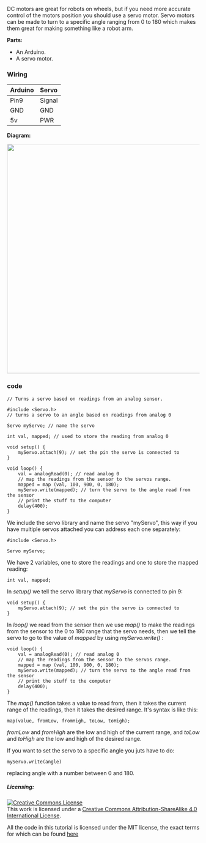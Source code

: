 DC motors are great for robots on wheels, but if you need more accurate control
of the motors position you should use a servo motor.
Servo motors can be made to turn to a specific angle ranging from 0 to 180
which makes them great for making something like a robot arm.

**Parts:**

* An Arduino.
* A servo motor.

### Wiring

| Arduino        | Servo          |
| :------------- | :------------- |
| Pin9           | Signal         |
| GND            | GND            |
| 5v             | PWR            |

**Diagram:**

<img class="aligncenter wp-image-110 size-full" src="https://aaalearn.mystagingwebsite.com/wp-content/uploads/2018/04/servo.png" alt="" width="644" height="600" />

### code
```
// Turns a servo based on readings from an analog sensor.

#include <Servo.h>
// turns a servo to an angle based on readings from analog 0

Servo myServo; // name the servo

int val, mapped; // used to store the reading from analog 0

void setup() {
	myServo.attach(9); // set the pin the servo is connected to
}

void loop() {
	val = analogRead(0); // read analog 0
	// map the readings from the sensor to the servos range.
	mapped = map (val, 100, 900, 0, 180);
	myServo.write(mapped); // turn the servo to the angle read from the sensor
	// print the stuff to the computer
	delay(400);
}
```

We include the servo library and name the servo "myServo", this way if you
have multiple servos attached you can address each one separately:
```
#include <Servo.h>

Servo myServo;
```

We have 2 variables, one to store the readings and one to store the mapped reading:
```
int val, mapped;
```

In *setup()* we tell the servo library that *myServo* is connected to pin 9:
```
void setup() {
	myServo.attach(9); // set the pin the servo is connected to
}
```

In *loop()* we read from the sensor then we use *map()* to make the readings
from the sensor to the 0 to 180 range that the servo needs, then we tell the servo
to go to the value of *mapped* by using *myServo.write()* :
```
void loop() {
	val = analogRead(0); // read analog 0
	// map the readings from the sensor to the servos range.
	mapped = map (val, 100, 900, 0, 180);
	myServo.write(mapped); // turn the servo to the angle read from the sensor
	// print the stuff to the computer
	delay(400);
}
```
The *map()* function takes a value to read from, then it takes the current range
of the readings, then it takes the desired range. It's syntax is like this:
```
map(value, fromLow, fromHigh, toLow, toHigh);
```
*fromLow* and *fromHigh* are the low and high of the current range, and *toLow*
and *toHigh* are the low and high of the desired range.

If you want to set the servo to a specific angle you juts have to do:
```
myServo.write(angle)
```
replacing angle with a number between 0 and 180.

##### Licensing:

<a rel="license" href="http://creativecommons.org/licenses/by-sa/4.0/"><img alt="Creative Commons License" style="border-width:0" src="https://i.creativecommons.org/l/by-sa/4.0/88x31.png" /></a><br />This work is licensed under a <a rel="license" href="http://creativecommons.org/licenses/by-sa/4.0/">Creative Commons Attribution-ShareAlike 4.0 International License</a>.

All the code in this tutorial is licensed under the MIT license, the exact terms for which can be found [here](https://github.com/afshaan4/other_arduino_projects/blob/master/LICENSE)
